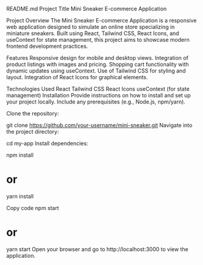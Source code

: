 
README.md
Project Title
Mini Sneaker E-commerce Application

Project Overview
The Mini Sneaker E-commerce Application is a responsive web application designed to simulate an 
online store specializing in miniature sneakers.
Built using React, Tailwind CSS, React Icons, and useContext for state management, this project 
aims to showcase modern frontend development practices.

Features
Responsive design for mobile and desktop views.
Integration of product listings with images and pricing.
Shopping cart functionality with dynamic updates using useContext.
Use of Tailwind CSS for styling and layout.
Integration of React Icons for graphical elements.

Technologies Used
React
Tailwind CSS
React Icons
useContext (for state management)
Installation
Provide instructions on how to install and set up your project locally. Include any prerequisites (e.g., Node.js, npm/yarn).

Clone the repository:

git clone https://github.com/your-username/mini-sneaker.git
Navigate into the project directory:


cd my-app
Install dependencies:

npm install
# or
yarn install


Copy code
npm start
# or
yarn start
Open your browser and go to http://localhost:3000 to view the application.